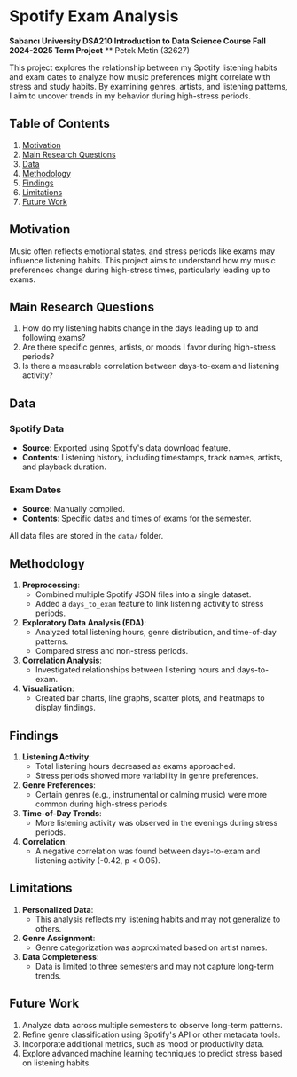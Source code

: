 # Spotify Exam Analysis

**Sabancı University DSA210 Introduction to Data Science Course Fall 2024-2025 Term Project**
** Petek Metin (32627)

This project explores the relationship between my Spotify listening habits and exam dates to analyze how music preferences might correlate with stress and study habits. By examining genres, artists, and listening patterns, I aim to uncover trends in my behavior during high-stress periods.

## Table of Contents
1. [Motivation](#motivation)
2. [Main Research Questions](#main-research-questions)
3. [Data](#data)
4. [Methodology](#methodology)
5. [Findings](#findings)
6. [Limitations](#limitations)
7. [Future Work](#future-work)


## Motivation

Music often reflects emotional states, and stress periods like exams may influence listening habits. This project aims to understand how my music preferences change during high-stress times, particularly leading up to exams.

## Main Research Questions

1. How do my listening habits change in the days leading up to and following exams?
2. Are there specific genres, artists, or moods I favor during high-stress periods?
3. Is there a measurable correlation between days-to-exam and listening activity?

## Data

### Spotify Data
- **Source**: Exported using Spotify's data download feature.
- **Contents**: Listening history, including timestamps, track names, artists, and playback duration.

### Exam Dates
- **Source**: Manually compiled.
- **Contents**: Specific dates and times of exams for the semester.

All data files are stored in the `data/` folder.

## Methodology

1. **Preprocessing**:
   - Combined multiple Spotify JSON files into a single dataset.
   - Added a `days_to_exam` feature to link listening activity to stress periods.
2. **Exploratory Data Analysis (EDA)**:
   - Analyzed total listening hours, genre distribution, and time-of-day patterns.
   - Compared stress and non-stress periods.
3. **Correlation Analysis**:
   - Investigated relationships between listening hours and days-to-exam.
4. **Visualization**:
   - Created bar charts, line graphs, scatter plots, and heatmaps to display findings.

## Findings

1. **Listening Activity**:
   - Total listening hours decreased as exams approached.
   - Stress periods showed more variability in genre preferences.
2. **Genre Preferences**:
   - Certain genres (e.g., instrumental or calming music) were more common during high-stress periods.
3. **Time-of-Day Trends**:
   - More listening activity was observed in the evenings during stress periods.
4. **Correlation**:
   - A negative correlation was found between days-to-exam and listening activity (-0.42, p < 0.05).

## Limitations

1. **Personalized Data**:
   - This analysis reflects my listening habits and may not generalize to others.
2. **Genre Assignment**:
   - Genre categorization was approximated based on artist names.
3. **Data Completeness**:
   - Data is limited to three semesters and may not capture long-term trends.

## Future Work

1. Analyze data across multiple semesters to observe long-term patterns.
2. Refine genre classification using Spotify's API or other metadata tools.
3. Incorporate additional metrics, such as mood or productivity data.
4. Explore advanced machine learning techniques to predict stress based on listening habits.




